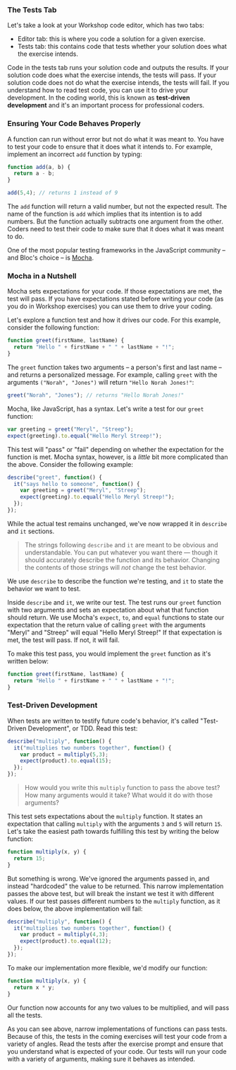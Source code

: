 ### The Tests Tab

Let's take a look at your Workshop code editor, which has two tabs:

- Editor tab: this is where you code a solution for a given exercise.
- Tests tab: this contains code that tests whether your solution does what the exercise intends.

Code in the tests tab runs your solution code and outputs the results. If your solution code does what the exercise intends, the tests will pass. If your solution code does not do what the exercise intends, the tests will fail. If you understand how to read test code, you can use it to drive your development. In the coding world, this is known as **test-driven development** and it's an important process for professional coders.

### Ensuring Your Code Behaves Properly

A function can run without error but not do what it was meant to. You have to test your code to ensure that it does what it intends to. For example, implement an incorrect `add` function by typing:

```js
function add(a, b) {
  return a - b;
}

add(5,4); // returns 1 instead of 9
```

The `add` function will return a valid number, but not the expected result. The name of the function is `add` which implies that its intention is to add numbers. But the function actually subtracts one argument from the other. Coders need to test their code to make sure that it does what it was meant to do.

One of the most popular testing frameworks in the JavaScript community – and Bloc's choice – is [Mocha](https://mochajs.org/).

### Mocha in a Nutshell

Mocha sets expectations for your code. If those expectations are met, the test will pass. If you have expectations stated before writing your code (as you do in Workshop exercises) you can use them to drive your coding.

Let's explore a function test and how it drives our code. For this example, consider the following function:

```js
function greet(firstName, lastName) {
  return "Hello " + firstName + " " + lastName + "!";
}
```

The `greet` function takes two arguments – a person's first and last name – and returns a personalized message. For example, calling `greet` with the arguments `("Norah", "Jones")` will return `"Hello Norah Jones!"`:

```js
greet("Norah", "Jones"); // returns "Hello Norah Jones!"
```

Mocha, like JavaScript, has a syntax. Let's write a test for our `greet` function:

```js
var greeting = greet("Meryl", "Streep");
expect(greeting).to.equal("Hello Meryl Streep!");
```

This test will "pass" or "fail" depending on whether the expectation for the function is met. Mocha syntax, however, is a _little_ bit more complicated than the above. Consider the following example:

```js
describe("greet", function() {
  it("says hello to someone", function() {
    var greeting = greet("Meryl", "Streep");
    expect(greeting).to.equal("Hello Meryl Streep!");
  });
});
```

While the actual test remains unchanged, we've now wrapped it in `describe` and `it` sections.

> The strings following `describe` and `it` are meant to be obvious and understandable. You can put whatever you want there — though it should accurately describe the function and its behavior. Changing the contents of those strings will _not_ change the test behavior.

We use `describe` to describe the function we're testing, and `it` to state the behavior we want to test.

Inside `describe` and `it`, we write our test. The test runs our `greet` function with two arguments and sets an expectation about what that function should return. We use Mocha's `expect`, `to`, and `equal` functions to state our expectation that the return value of calling `greet` with the arguments "Meryl" and "Streep" will equal "Hello Meryl Streep!" If that expectation is met, the test will pass. If not, it will fail.

To make this test pass, you would implement the `greet` function as it's written below:

```js
function greet(firstName, lastName) {
  return "Hello " + firstName + " " + lastName + "!";
}
```

### Test-Driven Development

When tests are written to testify future code's behavior, it's called "Test-Driven Development", or TDD. Read this test:

```js
describe("multiply", function() {
  it("multiplies two numbers together", function() {
    var product = multiply(5,3);
    expect(product).to.equal(15);
  });
});
```

> How would you write this `multiply` function to pass the above test? How many arguments would it take? What would it do with those arguments?

This test sets expectations about the `multiply` function. It states an expectation that calling `multiply` with the arguments `3` and `5` will return `15`. Let's take the easiest path towards fulfilling this test by writing the below function:

```js
function multiply(x, y) {
  return 15;
}
```

But something is wrong. We've ignored the arguments passed in, and instead "hardcoded" the value to be returned. This narrow implementation passes the above test, but will break the instant we test it with different values. If our test passes different numbers to the `multiply` function, as it does below, the above implementation will fail:

```js
describe("multiply", function() {
  it("multiplies two numbers together", function() {
    var product = multiply(4,3);
    expect(product).to.equal(12);
  });
});
```

To make our implementation more flexible, we'd modify our function:

```js
function multiply(x, y) {
  return x * y;
}
```

Our function now accounts for any two values to be multiplied, and will pass all the tests.

As you can see above, narrow implementations of functions can pass tests. Because of this, the tests in the coming exercises will test your code from a variety of angles. Read the tests after the exercise prompt and ensure that you understand what is expected of your code. Our tests will run your code with a variety of arguments, making sure it behaves as intended.
